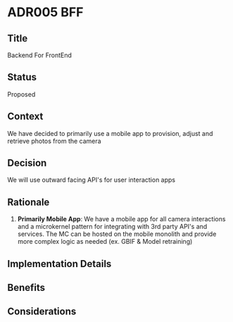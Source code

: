# ADR005 BFF

## Title
Backend For FrontEnd
## Status
Proposed

## Context
We have decided to primarily use a mobile app to provision, adjust and retrieve photos from the camera

## Decision
We will use outward facing API's for user interaction apps

## Rationale
1. **Primarily Mobile App**: We have a mobile app for all camera interactions and a microkernel pattern for integrating with 3rd party API's and services. The MC can be hosted on the mobile monolith and provide more complex logic as needed (ex. GBIF & Model retraining)

## Implementation Details


## Benefits


## Considerations
